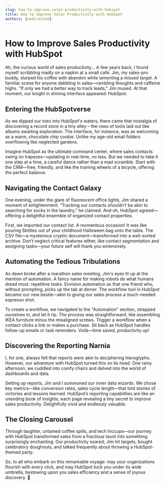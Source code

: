 ```yaml
---
slug: how-to-improve-sales-productivity-with-hubspot
title: How to Improve Sales Productivity with HubSpot
authors: [undirected]
---
```


# How to Improve Sales Productivity with HubSpot

Ah, the curious world of sales productivity... A few years back, I found myself scribbling madly on a napkin at a small café. Jim, my sales-pro buddy, slurped his coffee with abandon while lamenting a missed target. A familiar scene for anyone dabbling in sales—rambling thoughts and caffeine highs. "If only we had a better way to track leads," Jim mused. At that moment, our knight in shining interface appeared: HubSpot.

## Entering the HubSpotverse

As we dipped our toes into HubSpot's waters, there came that nostalgia of discovering a record store in a tiny alley – the rows of tools laid out like albums awaiting exploration. The interface, for instance, was as welcoming as a warm, chocolate chip cookie. Unlike my age-old email folders overflowing like neglected gardens.

Imagine HubSpot as the ultimate command center, where sales contacts swing on trapezes—updating in real-time, no less. But we needed to take it one step at a time, a careful dance rather than a mad scramble. Start with the CRM—free, friendly, and like the training wheels of a bicycle, offering the perfect balance.

## Navigating the Contact Galaxy

One evening, under the glare of fluorescent office lights, Jim shared a moment of enlightenment. “Tracking our contacts shouldn't be akin to searching for socks in the laundry,” he claimed. And oh, HubSpot agreed—offering a delightful ensemble of organized contact properties.

First, we imported our contact list. A momentous occasion! It was like pouring Skittles out of your childhood Halloween bag onto the table. The CSV file—a mysterious cryptic document—transformed into a well-sorted archive. Don’t neglect critical features either, like contact segmentation and assigning tasks—your future self will thank you extensively.

## Automating the Tedious Tribulations

As dawn broke after a marathon sales meeting, Jim's eyes lit up at the mention of automation. A fancy name for making robots do what humans dread most: repetitive tasks. Envision automation as that one friend who, without prompting, picks up the tab at dinner. The workflow tool in HubSpot became our new bestie—akin to giving our sales process a much-needed espresso shot.

To create a workflow, we navigated to the "Automation" section, strapped ourselves in, and let it rip. The process was straightforward, like assembling IKEA furniture minus the misaligned screws. Trigger a workflow when a contact clicks a link or makes a purchase. Sit back as HubSpot handles follow-up emails or task reminders. Voilà—time saved, productivity up!

## Discovering the Reporting Narnia

I, for one, always felt that reports were akin to deciphering hieroglyphs. However, our adventure with HubSpot turned this on its head. One rainy afternoon, we cuddled into comfy chairs and delved into the world of dashboards and data.

Setting up reports, Jim and I summoned our inner data wizards. We chose key metrics—like conversion rates, sales cycle length—that told stories of victories and lessons learned. HubSpot’s reporting capabilities are like an unending book of insights, each page revealing a tiny secret to improve sales productivity. Delightfully vivid and endlessly valuable.

## The Closing Carousel

Through laughter, untamed coffee spills, and tech hiccups—our journey with HubSpot transformed sales from a fractious taunt into something surprisingly enchanting. Our productivity soared; Jim hit targets, bought celebratory doughnuts, and talked frequently about throwing a HubSpot-themed party.

So, to all who embark on this remarkable voyage: may your organizations flourish with every click, and may HubSpot tuck you under its wide umbrella, bestowing upon you sales efficiency and a sense of joyous discovery. 🍩